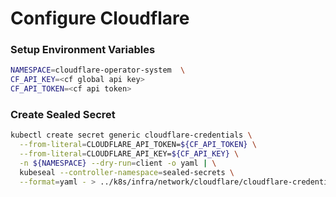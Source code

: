 # Configure Cloudflare

### Setup Environment Variables

```bash
NAMESPACE=cloudflare-operator-system  \
CF_API_KEY=<cf global api key>
CF_API_TOKEN=<cf api token>
```
### Create Sealed Secret

```bash
kubectl create secret generic cloudflare-credentials \
  --from-literal=CLOUDFLARE_API_TOKEN=${CF_API_TOKEN} \
  --from-literal=CLOUDFLARE_API_KEY=${CF_API_KEY} \
  -n ${NAMESPACE} --dry-run=client -o yaml | \
  kubeseal --controller-namespace=sealed-secrets \
  --format=yaml - > ../k8s/infra/network/cloudflare/cloudflare-credentials.yaml
```
